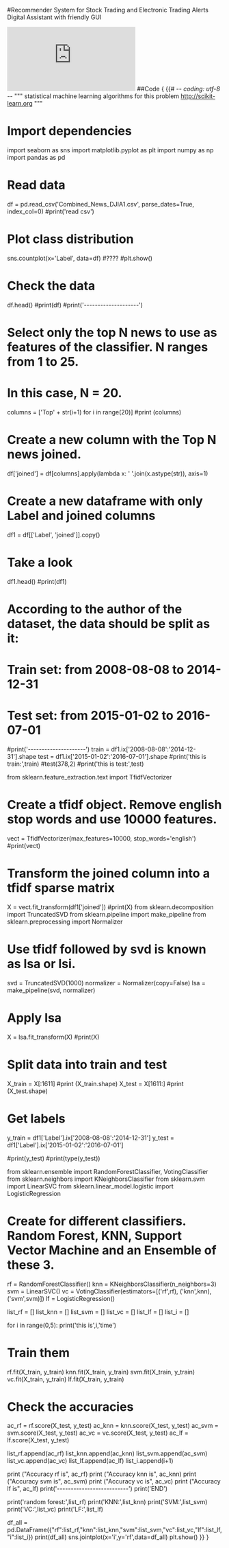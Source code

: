 #Recommender System for Stock Trading and Electronic Trading Alerts Digital Assistant with friendly GUI

![Let's use this flow for the login experience](https://img-s-msn-com.akamaized.net/tenant/amp/entityid/AAwhzxJ.img?h=1142&w=728&m=6&q=60&o=f&l=f&x=613&y=242)
##Code
{ {{# -*- coding: utf-8 -*-
"""
statistical machine learning algorithms for this problem
http://scikit-learn.org
"""
# Import dependencies
import seaborn as sns
import matplotlib.pyplot as plt
import numpy as np
import pandas as pd

# Read data
df = pd.read_csv('Combined_News_DJIA1.csv', parse_dates=True, index_col=0)
#print('read csv')
# Plot class distribution
sns.countplot(x='Label', data=df)
#????
#plt.show()

# Check the data
df.head()
#print(df)
#print('--------------------')
# Select only the top N news to use as features of the classifier. N ranges from 1 to 25.
# In this case, N = 20. 
columns = ['Top' + str(i+1) for i in range(20)]
#print (columns)

# Create a new column with the Top N news joined.
df['joined'] = df[columns].apply(lambda x: ' '.join(x.astype(str)), axis=1)

# Create a new dataframe with only Label and joined columns
df1 = df[['Label', 'joined']].copy()

# Take a look
df1.head()
#print(df1)

# According to the author of the dataset, the data should be split as it:
# Train set: from 2008-08-08 to 2014-12-31 
# Test set: from 2015-01-02 to 2016-07-01
#print('---------------------')
train = df1.ix['2008-08-08':'2014-12-31'].shape
test = df1.ix['2015-01-02':'2016-07-01'].shape
#print('this is train:',train)
#test(378,2)
#print('this is test:',test)

from sklearn.feature_extraction.text import TfidfVectorizer
# Create a tfidf object. Remove english stop words and use 10000 features.
vect = TfidfVectorizer(max_features=10000, stop_words='english')
#print(vect)

# Transform the joined column into a tfidf sparse matrix
X = vect.fit_transform(df1['joined'])
#print(X)
from sklearn.decomposition import TruncatedSVD
from sklearn.pipeline import make_pipeline
from sklearn.preprocessing import Normalizer

# Use tfidf followed by svd is known as lsa or lsi.
svd = TruncatedSVD(1000)
normalizer = Normalizer(copy=False)
lsa = make_pipeline(svd, normalizer)

# Apply lsa
X = lsa.fit_transform(X)
#print(X)

# Split data into train and test
X_train = X[:1611]
#print (X_train.shape)
X_test = X[1611:]
#print (X_test.shape)

# Get labels
y_train = df1['Label'].ix['2008-08-08':'2014-12-31']
y_test = df1['Label'].ix['2015-01-02':'2016-07-01']

#print(y_test)
#print(type(y_test))


from sklearn.ensemble import RandomForestClassifier, VotingClassifier
from sklearn.neighbors import KNeighborsClassifier
from sklearn.svm import LinearSVC
from sklearn.linear_model.logistic import LogisticRegression

# Create for different classifiers. Random Forest, KNN, Support Vector Machine and an Ensemble of these 3.
rf = RandomForestClassifier()
knn = KNeighborsClassifier(n_neighbors=3)
svm = LinearSVC()
vc = VotingClassifier(estimators=[('rf',rf), ('knn',knn), ('svm',svm)])
lf = LogisticRegression()

list_rf = []
list_knn = []
list_svm = []
list_vc = []
list_lf = []
list_i = []



for i in range(0,5):
print('this is',i,'time')
# Train them
rf.fit(X_train, y_train)
knn.fit(X_train, y_train)
svm.fit(X_train, y_train)
vc.fit(X_train, y_train)
lf.fit(X_train, y_train)

# Check the accuracies
ac_rf = rf.score(X_test, y_test)
ac_knn = knn.score(X_test, y_test)
ac_svm = svm.score(X_test, y_test)
ac_vc = vc.score(X_test, y_test)
ac_lf = lf.score(X_test, y_test)

list_rf.append(ac_rf)
list_knn.append(ac_knn)
list_svm.append(ac_svm)
list_vc.append(ac_vc)
list_lf.append(ac_lf)
list_i.append(i+1)


print ("Accuracy rf is", ac_rf)
print ("Accuracy knn is", ac_knn)
print ("Accuracy svm is", ac_svm)
print ("Accuracy vc is", ac_vc)
print ("Accuracy lf is", ac_lf)
print('--------------------------')
print('END')

print('random forest:',list_rf)
print('KNN:',list_knn)
print('SVM:',list_svm)
print('VC:',list_vc)
print('LF:',list_lf)

df_all = pd.DataFrame({"rf":list_rf,"knn":list_knn,"svm":list_svm,"vc":list_vc,"lf":list_lf,"i":list_i})
print(df_all)
sns.jointplot(x='i',y='rf',data=df_all)
plt.show()
}} }